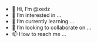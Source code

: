 - 👋 Hi, I’m @xedz
- 👀 I’m interested in ...
- 🌱 I’m currently learning ...
- 💞️ I’m looking to collaborate on ...
- 📫 How to reach me ...

<!---
xedz/xedz is a ✨ special ✨ repository because its `README.md` (this file) appears on your GitHub profile.
You can click the Preview link to take a look at your changes.
--->
